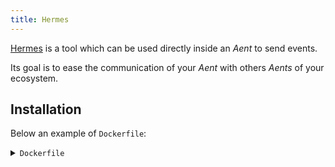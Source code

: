```yaml
---
title: Hermes
---
```


[Hermes](https://github.com/aenthill/hermes) is a tool which can be used directly inside an *Aent* to send events.

Its goal is to ease the communication of your *Aent* with others *Aents* of your ecosystem.

## Installation

Below an example of <code>Dockerfile</code>: 

<details>
  <summary><code>Dockerfile</code></summary>
  ```
  FROM alpine

  # Required for Hermes to know which interpret to use when calling the Docker client binary.
  ENV SHELL "/bin/sh"

  # Installs Docker client.
  ENV DOCKER_VERSION "18.03.1-ce"
  RUN wget -qO- https://download.docker.com/linux/static/stable/x86_64/docker-$DOCKER_VERSION.tgz | tar xvz -C . &&\
      mv ./docker/docker /usr/bin &&\
      rm -rf ./docker
  
  # Installs Hermes.
  ENV HERMES_VERSION "latest version"
  RUN wget -qO- https://github.com/aenthill/hermes/releases/download/$HERMES_VERSION/hermes_linux_amd64.tar.gz | tar xvz -C . &&\
      mv ./hermes /usr/bin &&\
      rm -f LICENSE README.md
  ```
</details>

## Commands

### dispatch

```bash
$ hermes dispatch event [payload]
```

[Hermes](https://github.com/aenthill/hermes) will send the given event and payload to all *Aents* in the *Manifest* which handles it.

### reply

```bash
$ hermes reply event [payload]
```

[Hermes](https://github.com/aenthill/hermes) will send the given event and payload back to the *Aent* which which has awaken yours.

It uses the environment variable <code>PHEROMONE_FROM</code> to know which *Aent* to reply to.

